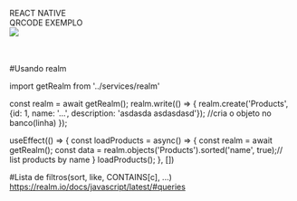 REACT NATIVE
</br>
QRCODE EXEMPLO </br>
![](https://user-images.githubusercontent.com/9003593/81031398-89ea6300-8e62-11ea-8f71-8226b76489bd.jpeg)

</br>
</br>
#Usando realm

import getRealm from '../services/realm'

const realm = await getRealm();
realm.write(() => {
  realm.create('Products', {id: 1, name: '...', description: 'asdasda asdasdasd'}); //cria o objeto no banco(linha)
});

useEffect(() => {
  const loadProducts = async() => {
    const realm = await getRealm();
    const data = realm.objects('Products').sorted('name', true);// list products by name
  }
  loadProducts();
}, [])

#Lista de filtros(sort, like, CONTAINS[c], ...)
https://realm.io/docs/javascript/latest/#queries

